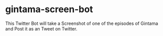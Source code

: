 # gintama-screen-bot
This Twitter Bot will take a Screenshot of one of the episodes of Gintama and Post it as an Tweet on Twitter.
